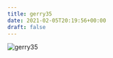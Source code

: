 ```yaml
---
title: gerry35
date: 2021-02-05T20:19:56+00:00
draft: false
---
```


![gerry35](/images/2011%20007.jpeg)

